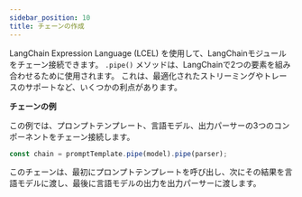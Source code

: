 ```yaml
---
sidebar_position: 10
title: チェーンの作成
---
```


LangChain Expression Language (LCEL) を使用して、LangChainモジュールをチェーン接続できます。
`.pipe()` メソッドは、LangChainで2つの要素を組み合わせるために使用されます。
これは、最適化されたストリーミングやトレースのサポートなど、いくつかの利点があります。

**チェーンの例**

この例では、プロンプトテンプレート、言語モデル、出力パーサーの3つのコンポーネントをチェーン接続します。

```javascript
const chain = promptTemplate.pipe(model).pipe(parser);
```

このチェーンは、最初にプロンプトテンプレートを呼び出し、次にその結果を言語モデルに渡し、最後に言語モデルの出力を出力パーサーに渡します。

